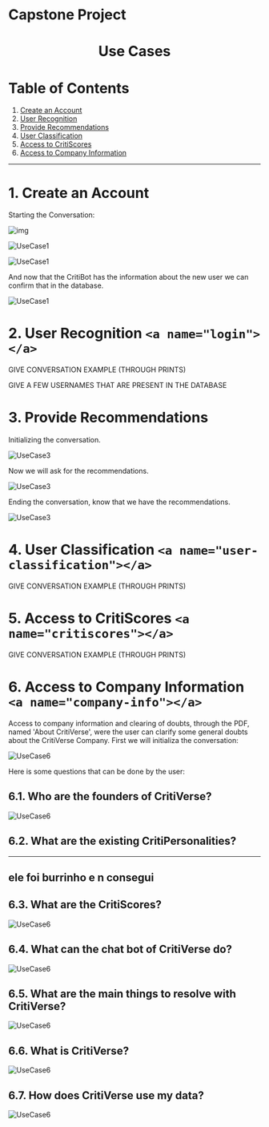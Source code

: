 # Capstone Project

<h1><center> Use Cases </center></h1>

# Table of Contents

1. [Create an Account](#create-account)
2. [User Recognition](#login)
3. [Provide Recommendations](#recommendations)
4. [User Classification](#user-classification)
5. [Access to CritiScores](#critiscores)
6. [Access to Company Information](#company-info)

---

# 1. Create an Account

Starting the Conversation:

![img](Use%20Cases%20Images/UseCase1%20-%201.png "Starting the Conversation")

![UseCase1](Use%20Cases%20Images/UseCase1%20-%202.png)

![UseCase1](Use%20Cases%20Images/UseCase1%20-%203.png)

And now that the CritiBot has the information about the new user we can confirm that in the database.

![UseCase1](Use%20Cases%20Images/UseCase1%20-%204.png)

# 2. User Recognition `<a name="login"></a>`

GIVE CONVERSATION EXAMPLE (THROUGH PRINTS)

GIVE A FEW USERNAMES THAT ARE PRESENT IN THE DATABASE

# 3. Provide Recommendations 

Initializing the conversation.

![UseCase3](Use%20Cases%20Images/UseCase3%20-%201.png)

Now we will ask for the recommendations.

![UseCase3](Use%20Cases%20Images/UseCase3%20-%202.png)

Ending the conversation, know that we have the recommendations.

![UseCase3](Use%20Cases%20Images/UseCase3%20-%203.png)

# 4. User Classification `<a name="user-classification"></a>`

GIVE CONVERSATION EXAMPLE (THROUGH PRINTS)

# 5. Access to CritiScores `<a name="critiscores"></a>`

GIVE CONVERSATION EXAMPLE (THROUGH PRINTS)

# 6. Access to Company Information `<a name="company-info"></a>`

Access to company information and clearing of doubts, through the PDF, named 'About CritiVerse', were the user can clarify some general doubts about the CritiVerse Company. First we will initializa the conversation:

![UseCase6](Use%20Cases%20Images/UseCase6%20.png)

 Here is some questions that can be done by the user:

## 6.1. Who are the founders of CritiVerse?

![UseCase6](Use%20Cases%20Images/UseCase6.1.png)

## 6.2. What are the existing CritiPersonalities?

---
ele foi burrinho e n consegui
---
## 6.3.  What are the CritiScores?

![UseCase6](Use%20Cases%20Images/UseCase6.3.png)

## 6.4. What can the chat bot of CritiVerse do?

![UseCase6](Use%20Cases%20Images/UseCase6.4.png)

## 6.5. What are the main things to resolve with CritiVerse?

![UseCase6](Use%20Cases%20Images/UseCase6.5.png)

## 6.6. What is CritiVerse?

![UseCase6](Use%20Cases%20Images/UseCase6.6.png)

## 6.7. How does CritiVerse use my data?

![UseCase6](Use%20Cases%20Images/UseCase6.7.png)
